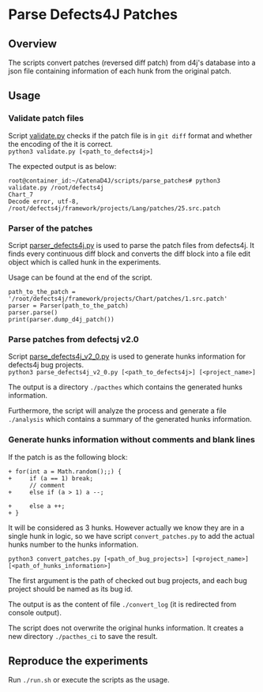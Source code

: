 # Parse Defects4J Patches
## Overview
The scripts convert patches (reversed diff patch) from d4j's database into a json file containing information of each hunk from the original patch.  

## Usage  
### Validate patch files
Script [validate.py](./validate.py) checks if the patch file is in `git diff` format and whether the encoding of the it is correct.  
`python3 validate.py [<path_to_defects4j>]`  

The expected output is as below:  
```
root@container_id:~/CatenaD4J/scripts/parse_patches# python3 validate.py /root/defects4j
Chart_7
Decode error, utf-8, /root/defects4j/framework/projects/Lang/patches/25.src.patch
```

### Parser of the patches
Script [parser\_defects4j.py](./parser_defects4j.py) is used to parse the patch files from defects4j. It finds every continuous diff block and converts the diff block into a file edit object which is called hunk in the experiments.  

Usage can be found at the end of the script.  
```
path_to_the_patch = '/root/defects4j/framework/projects/Chart/patches/1.src.patch'
parser = Parser(path_to_the_patch)
parser.parse()
print(parser.dump_d4j_patch())
```

### Parse patches from defectsj v2.0
Script [parse\_defects4j\_v2\_0.py](./parse_defects4j_v2_0.py) is used to generate hunks information for defects4j bug projects.  
`python3 parse_defects4j_v2_0.py [<path_to_defects4j>] [<project_name>]`  

The output is a directory `./pacthes` which contains the generated hunks information.  

Furthermore, the script will analyze the process and generate a file `./analysis` which contains a summary of the generated hunks information.  

### Generate hunks information without comments and blank lines
If the patch is as the following block:  
```
+ for(int a = Math.random();;) {
+     if (a == 1) break;
      // comment
+     else if (a > 1) a --;

+     else a ++;
+ }
```
It will be considered as 3 hunks. However actually we know they are in a single hunk in logic, so we have script `convert_patches.py` to add the actual hunks number to the hunks information.  

`python3 convert_patches.py [<path_of_bug_projects>] [<project_name>] [<path_of_hunks_information>]`  

The first argument is the path of checked out bug projects, and each bug project should be named as its bug id.  

The output is as the content of file `./convert_log` (it is redirected from console output).  

The script does not overwrite the original hunks information. It creates a new directory `./pacthes_ci` to save the result.  

## Reproduce the experiments
Run `./run.sh` or execute the scripts as the usage.  

